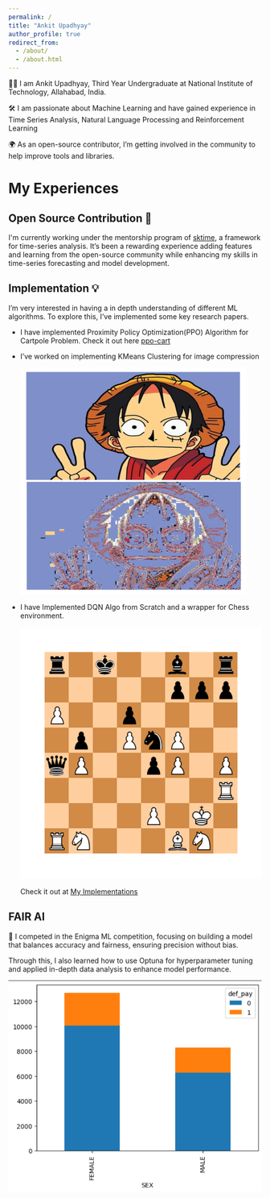 ```yaml
---
permalink: /
title: "Ankit Upadhyay"
author_profile: true
redirect_from: 
  - /about/
  - /about.html
---
```


🕵️‍♀️ I am Ankit Upadhyay, Third Year Undergraduate at National Institute of Technology, Allahabad, India.

🛠️ I am passionate about Machine Learning and have gained experience in Time Series Analysis, Natural Language Processing and Reinforcement Learning

🌍 As an open-source contributor, I’m getting involved in the community to help improve tools and libraries.

# My Experiences
## Open Source Contribution 🤝
I'm currently working under the mentorship program of [sktime](https://github.com/sktime), a framework for time-series analysis. It’s been a rewarding experience adding features and learning from the open-source community while enhancing my skills in time-series forecasting and model development.


## Implementation 💡
I’m very interested in having a in depth understanding of different ML algorithms. To explore this, I’ve implemented some key research papers.

- I have implemented Proximity Policy Optimization(PPO) Algorithm for Cartpole Problem. Check it out here [ppo-cart](https://www.kaggle.com/code/ankitupadhyay12/ppo-cart)
- I’ve worked on implementing KMeans Clustering for image compression
  
  <img src="/images/compress_image.jpeg" alt="Image compression image" width="450" height="450"/>
  
- I have Implemented DQN Algo from Scratch and a wrapper for Chess environment.
  
  <img src="/images/chess.png" alt="Image compression image" width="500" height="500"/>
  
  Check it out at [My Implementations](https://github.com/Ankit-1204/Implementation)
## FAIR AI
🎯 I competed in the Enigma ML competition, focusing on building a model that balances accuracy and fairness, ensuring precision without bias.

Through this, I also learned how to use Optuna for hyperparameter tuning and applied in-depth data analysis to enhance model performance.

![Graph image](/images/fair_ai.png)
